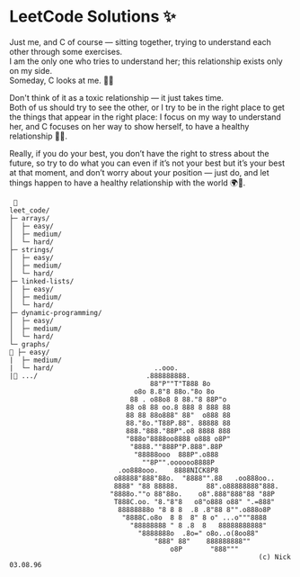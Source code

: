 # LeetCode Solutions ✨

Just me, and C of course — sitting together, trying to understand each other through some exercises.  
I am the only one who tries to understand her; this relationship exists only on my side.  
Someday, C looks at me. 🚀💡

Don't think of it as a toxic relationship — it just takes time.  
Both of us should try to see the other, or I try to be in the right place to get the things that appear in the right place: I focus on my way to understand her, and C focuses on her way to show herself, to have a healthy relationship 🌱✨.

Really, if you do your best, you don’t have the right to stress about the future, so try to do what you can even if it’s not your best but it’s your best at that moment, and don’t worry about your position — just do, and let things happen to have a healthy relationship with the world 🌍💫.

```text
 🌸
leet_code/
├─ arrays/
│  ├─ easy/
│  ├─ medium/
│  └─ hard/
├─ strings/
│  ├─ easy/
│  ├─ medium/
│  └─ hard/
├─ linked-lists/
│  ├─ easy/
│  ├─ medium/
│  └─ hard/
├─ dynamic-programming/
│  ├─ easy/
│  ├─ medium/
│  └─ hard/
└─ graphs/
🌺 ├─ easy/
|  ├─ medium/
|  └─ hard/                         ..ooo.
|🍂 .../                           .888888888.
                                   88"P""T"T888 8o
                               o8o 8.8"8 88o."8o 8o
                              88 . o88o8 8 88."8 88P"o
                             88 o8 88 oo.8 888 8 888 88
                             88 88 88o888" 88"  o888 88
                             88."8o."T88P.88". 88888 88
                             888."888."88P".o8 8888 888
                             "888o"8888oo8888 o888 o8P"
                              "8888.""888P"P.888".88P
                               "88888ooo  888P".o888
                                 ""8P"".oooooo8888P
                           .oo888ooo.    8888NICK8P8
                          o88888"888"88o.  "8888"".88   .oo888oo..
                          8888" "88 88888.       88".o88888888"888.
                         "8888o.""o 88"88o.    o8".888"888"88 "88P
                          T888C.oo. "8."8"8   o8"o888 o88" ".=888"
                           88888888o "8 8 8  .8 .8"88 8"".o888o8P
                            "8888C.o8o  8 8  8" 8 o" ...o"""8888
                              "88888888 " 8 .8  8   88888888888"
                                "8888888o  .8o=" o8o..o(8oo88"
                                    "888" 88"    888888888""
                                        o8P       "888"""
                                                              (c) Nick 03.08.96

